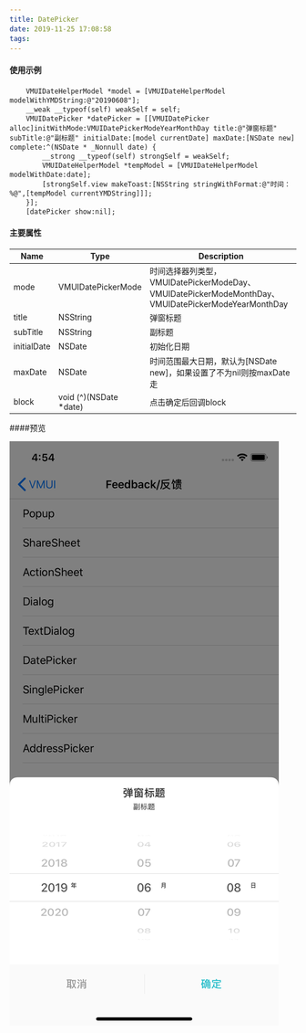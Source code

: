 ```yaml
---
title: DatePicker
date: 2019-11-25 17:08:58
tags:
---
```


#### 使用示例

```
    VMUIDateHelperModel *model = [VMUIDateHelperModel modelWithYMDString:@"20190608"];
    __weak __typeof(self) weakSelf = self;
    VMUIDatePicker *datePicker = [[VMUIDatePicker alloc]initWithMode:VMUIDatePickerModeYearMonthDay title:@"弹窗标题" subTitle:@"副标题" initialDate:[model currentDate] maxDate:[NSDate new] complete:^(NSDate * _Nonnull date) {
        __strong __typeof(self) strongSelf = weakSelf;
        VMUIDateHelperModel *tempModel = [VMUIDateHelperModel modelWithDate:date];
        [strongSelf.view makeToast:[NSString stringWithFormat:@"时间：%@",[tempModel currentYMDString]]];
    }];
    [datePicker show:nil];
```



#### 主要属性

| Name        | Type                   | Description                                                  |
| ----------- | ---------------------- | ------------------------------------------------------------ |
| mode        | VMUIDatePickerMode     | 时间选择器列类型，VMUIDatePickerModeDay、VMUIDatePickerModeMonthDay、VMUIDatePickerModeYearMonthDay |
| title       | NSString               | 弹窗标题                                                     |
| subTitle    | NSString               | 副标题                                                       |
| initialDate | NSDate                 | 初始化日期                                                   |
| maxDate     | NSDate                 | 时间范围最大日期，默认为[NSDate new]，如果设置了不为nil则按maxDate走 |
| block       | void (^)(NSDate *date) | 点击确定后回调block                                          |



####预览

![img](images/DatePicker.png)